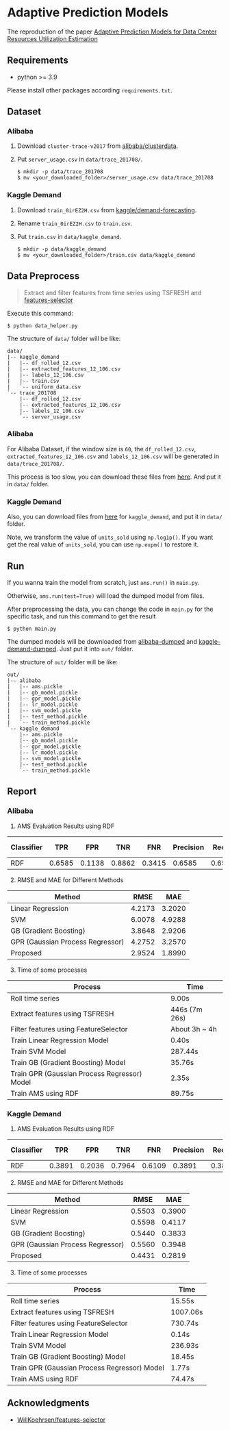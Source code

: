 # Adaptive Prediction Models

The reproduction of the paper [Adaptive Prediction Models for Data Center Resources Utilization Estimation](https://ieeexplore.ieee.org/document/8786216)

## Requirements

- python >= 3.9

Please install other packages according `requirements.txt`.

## Dataset

### Alibaba

1. Download `cluster-trace-v2017` from [alibaba/clusterdata](https://github.com/alibaba/clusterdata).

2. Put `server_usage.csv` in `data/trace_201708/`.
    ```
    $ mkdir -p data/trace_201708
    $ mv <your_downloaded_folder>/server_usage.csv data/trace_201708
    ```

### Kaggle Demand

1. Download `train_0irEZ2H.csv` from [kaggle/demand-forecasting](https://www.kaggle.com/datasets/aswathrao/demand-forecasting?select=train_0irEZ2H.csv).

2. Rename `train_0irEZ2H.csv` to `train.csv`.

3. Put `train.csv` in `data/kaggle_demand`.
    ```
    $ mkdir -p data/kaggle_demand
    $ mv <your_downloaded_folder>/train.csv data/kaggle_demand
    ```

## Data Preprocess
> Extract and filter features from time series using TSFRESH and [features-selector](https://github.com/WillKoehrsen/feature-selector)

Execute this command:
```
$ python data_helper.py
```

The structure of `data/` folder will be like:

```
data/
|-- kaggle_demand
|   |-- df_rolled_12.csv
|   |-- extracted_features_12_106.csv
|   |-- labels_12_106.csv
|   |-- train.csv
|   `-- uniform_data.csv
`-- trace_201708
    |-- df_rolled_12.csv
    |-- extracted_features_12_106.csv
    |-- labels_12_106.csv
    `-- server_usage.csv
```

### Alibaba

For Alibaba Dataset, if the window size is `60`, the `df_rolled_12.csv`, `extracted_features_12_106.csv` and `labels_12_106.csv` will be generated in `data/trace_201708/`.

This process is too slow, you can download these files from [here](https://drive.google.com/file/d/1Bb-HHCLcsjgNGbd9QJo0e3QeEsWwa5eM/view?usp=sharing). And put it in `data/` folder.

### Kaggle Demand

Also, you can download files from [here](https://drive.google.com/file/d/1_v8IA_xI430-xGZEE19klSPSVk-rhQNe/view?usp=sharing) for `kaggle_demand`, and put it in `data/` folder.

Note, we transform the value of `units_sold` using `np.log1p()`. If you want get the real value of `units_sold`, you can use `np.expm()` to restore it.


## Run

If you wanna train the model from scratch, just `ams.run()` in `main.py`.

Otherwise, `ams.run(test=True)` will load the dumped model from files.

After preprocessing the data, you can change the code in `main.py` for the specific task, and run this command to get the result
```
$ python main.py
```

The dumped models will be downloaded from [alibaba-dumped](https://drive.google.com/file/d/1yDhjVhdyzH09mFpDuPgW_ndQ-Xs5k1A4/view?usp=sharing) and [kaggle-demand-dumped](https://drive.google.com/file/d/1MxCbhhp8hUJJuLDbb0Oswh0yLhow94Tv/view?usp=sharing). Just put it into `out/` folder.

The structure of `out/` folder will be like:
```
out/
|-- alibaba
|   |-- ams.pickle
|   |-- gb_model.pickle
|   |-- gpr_model.pickle
|   |-- lr_model.pickle
|   |-- svm_model.pickle
|   |-- test_method.pickle
|   `-- train_method.pickle
`-- kaggle_demand
    |-- ams.pickle
    |-- gb_model.pickle
    |-- gpr_model.pickle
    |-- lr_model.pickle
    |-- svm_model.pickle
    |-- test_method.pickle
    `-- train_method.pickle
```

## Report

### Alibaba

1. AMS Evaluation Results using RDF

| Classifier | TPR    | FPR    | TNR    | FNR    | Precision | Recall | F1-score | Accuracy |
| ---------- | ------ | ------ | ------ | ------ | --------- | ------ | -------- | -------- |
| RDF        | 0.6585 | 0.1138 | 0.8862 | 0.3415 | 0.6585    | 0.6585 | 0.6585   | 0.6585   |

2. RMSE and MAE for Different Methods

| Method                           | RMSE   | MAE    |
| -------------------------------- | ------ | ------ |
| Linear Regression                | 4.2173 | 3.2020 |
| SVM                              | 6.0078 | 4.9288 |
| GB (Gradient Boosting)           | 3.8648 | 2.9206 |
| GPR (Gaussian Process Regressor) | 4.2752 | 3.2570 |
| Proposed                         | 2.9524 | 1.8990 |

3. Time of some processes

| Process                                      | Time          |
| -------------------------------------------- | ------------- |
| Roll time series                             | 9.00s         |
| Extract features using TSFRESH               | 446s (7m 26s) |
| Filter features using FeatureSelector        | About 3h ~ 4h |
| Train Linear Regression Model                | 0.40s         |
| Train SVM Model                              | 287.44s       |
| Train GB (Gradient Boosting) Model           | 35.76s        |
| Train GPR (Gaussian Process Regressor) Model | 2.35s         |
| Train AMS using RDF                          | 89.75s        |

### Kaggle Demand

1. AMS Evaluation Results using RDF

| Classifier | TPR    | FPR    | TNR    | FNR    | Precision | Recall | F1-score | Accuracy |
| ---------- | ------ | ------ | ------ | ------ | --------- | ------ | -------- | -------- |
| RDF        | 0.3891 | 0.2036 | 0.7964 | 0.6109 | 0.3891    | 0.3891 | 0.3891   | 0.3891   |


2. RMSE and MAE for Different Methods

| Method                           | RMSE   | MAE    |
| -------------------------------- | ------ | ------ |
| Linear Regression                | 0.5503 | 0.3900 |
| SVM                              | 0.5598 | 0.4117 |
| GB (Gradient Boosting)           | 0.5440 | 0.3833 |
| GPR (Gaussian Process Regressor) | 0.5560 | 0.3948 |
| Proposed                         | 0.4431 | 0.2819 |

3. Time of some processes

| Process                                      | Time     |
| -------------------------------------------- | -------- |
| Roll time series                             | 15.55s   |
| Extract features using TSFRESH               | 1007.06s |
| Filter features using FeatureSelector        | 730.74s  |
| Train Linear Regression Model                | 0.14s    |
| Train SVM Model                              | 236.93s  |
| Train GB (Gradient Boosting) Model           | 18.45s   |
| Train GPR (Gaussian Process Regressor) Model | 1.77s    |
| Train AMS using RDF                          | 74.47s   |

## Acknowledgments

- [WillKoehrsen/features-selector](https://github.com/WillKoehrsen/feature-selector)
